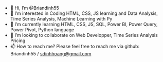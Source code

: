 - 👋 Hi, I’m @Briandinh55
- 👀 I’m interested in Coding HTML, CSS, JS learning and Data Analysis, Time Series Analysis, Machine Learning with Py
- 🌱 I’m currently learning HTML, CSS, JS, SQL, Power BI, Power Query, Power Pivot, Python language
- 💞️ I’m looking to collaborate on Web Developper,  Time Series Analysis Pricing
- 📫 How to reach me? Please feel free to reach me via github: Briandinh55 / sdinhhoang@gmail.com

<!---
Briandinh55/Briandinh55 is a ✨ special ✨ repository because its `README.md` (this file) appears on your GitHub profile.
You can click the Preview link to take a look at your changes.
--->
